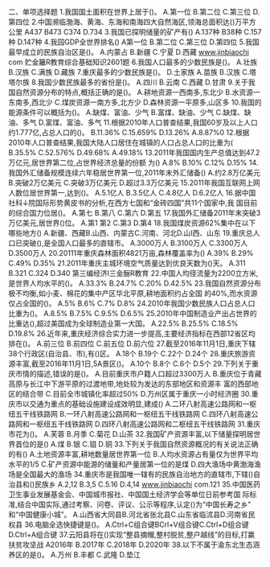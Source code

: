 二、单项选择题
1.我国国土面积在世界上居于()。
A.第一位
B.第二位
C.第三位
D.第四位
2.中国濒临渤海、黄海、东海和南海四大自然海区,领海总面积达()万平方公里
A437
B473
C374
D.734
3.我国已探明储量的矿产有()
A.137种
B38种
C.157种
D.147种
4.我园GDP全世界排名()
A第一位
B.第二位
C.第三位
D.第四位
5.我国最早成立的民族自治区是()。
A.内蒙占
B.新疆
C.宁夏
D.西藏
www.jinbiaochi com
贮金籬R教育综合基础知识2601题
6.我国人口最多的少数民族是()。
A.壮族
B.汉族
C.满族
D.藏族
7.重庆最多的少数民族是()。
D.土家族
A.苗族
B.汉族
C.塔塔尔族
8.我国少数民族最多的省份是()。
A.四川
B.云南
C.西藏
D.甘肃
9.关于我国自然资源分布的特点,概括正确的是()。
A.耕地资源一西南多,东北少
B.水资源一东南多,西北少
C.煤炭资源一南方多,北方少
D.森林资源一平原多,山区多
10.我国的能源条件可以概括为()。
A.缺煤、富油、少气
B.富煤、缺油、少气
C.缺煤、缺油、多气
D.富煤、富油、多气
11.根据2010年人口普查结果,我国60岁及以上人口约1.777亿,占总人口的()。
B.11.36%
C.15.659%
D.13.26%
A.8.87%0
12.根据2010年人口普查结果,我国大陆人口居住在城镇的人口占总人口的比重为(
B.35.5%
C.52.576%
D.49.68%
A.49.18%
13.2011年我国国内生产总值达到47.2万亿元,居世界第二位,占世界经济总量的份额
为()
A.8%
B.10%
C.12%
D.15%
14.我国外汇储备规模连续六年稳居世界第一位,2011年末外汇储备()
A.约2.8万亿美元
B.突破2万亿美元
C.突破3万亿美元
D.超过3.3万亿美元
15.2011年我国互联网上网人数位居世界第一,达到()。
A.5.1亿人
B.3.5亿人
C.4.8亿人
D.6.2亿人
16.据中国社科↓院国际形势黄皮书的分析,在西方七国和“金砖四国”共11个国家中,我
国目前的综合国力位居()。
A.第七
B.第八
C.第六
D.第五
17.我国外汇储备2011年末突破3万亿美元,居世界()位。
A.第1
第2
C.第3
D.第4
18.我国煤炭资源62%集中在以下哪些地方()
A.新疆、西藏B.山西、内蒙古C.河南、河北D.山I西、山东
19.重庆总人口已突破(),是全国人口最多的直辖市。
A.3000万人
B.3100万人
C.3300万人
D.3500万人
20.20111年重庆森林面积4821万亩,森林覆盖率为()
A.39%
B.29%
C.49%
D.35%
21.2011年重庆主城环境空气质量达到优良天数为()天。
A.311
B.321
C.324
D.340
第三编经济l三金酾R教育
22.中国人均径流量为2200立方米,是世界人均水平的()。
A.33.3%
B.24.7%
C.20%
D.42.5%
23.我国自然资源分布极不均衡,如小麦、棉花的集中产区华北平原,耕地面积约占全国
的40%,而水资源仅占全国的()。
A.5%
B.6%
C.7%
D.8%
24.2010年我国少数民族人口占总人口比重为()。
A.8.5%
B.7.5%
C.9.5%
D.6.5%
25.2010年中国制造业产出占世界的比重达(),超过美国成为全球制造业第一大国。
A.22.5%
B.25.5%
C.18.5%
D.19.8%
26.近年来,重庆经济综合实力进一步提高,主要经济指标在西部12省区均排在()。
A.前三位
B.前四位
C.前五位
D.前六位
27.截至2016年11月1日,重庆下辖38个行政区(自治县、市),有()区。
A.18个
B.19个
C.22个
D.24个
28.重庆旅游资源丰富,截至2016年11月1日,5A景区()。
A.10个
B.8个
C.6个
D.5个
29.下列关于重庆市情的描述,错误的是()。
A.目前重庆市户籍人口超过3300万人
B.重庆位于青藏高原与长江中下游平原的过渡地带,地处较为发达的东部地区和资源丰
富的西部地区的结合带
C.目前全市城镇化率超过50%
D.万州区属于重庆一小时经济圈
30.重庆市以交通为重点的基础设施建设成效明显,建成()
A.二环八射高速公路网和一枢纽五干线铁路网
B.一环八射高速公路网和一枢纽五干线铁路网
C.四环八射高速公路网和一枢纽五干线铁路网
D.四环八射高速公路网和二枢纽五干线铁路网
31.重庆市花为()。
A.芙蓉
B.月季
C.菊花
D.山茶
32.我国矿产资源丰富,以下储量探明居世界首位的是()
A.煤
B.银
C.钼
D.铜
33.下列关于我国自然资源概况的有关说法正确的有()
A.土地资源丰富,耕地数量居世界第一位
B.人均水资源占有量仅为世界平均水平的1/5
C.矿产资源中能源的储量和产量居第一位的是煤
D.四大渔场中黄渤海渔场是全国最大的渔场
34.重庆市是我国唯一辖有的民族自治地方的直辖市,下辖()自治县和()民族乡
A.2,12
B.3,5
C.5.16
D.4,14
www.jinbiaochi com.121
35.中国医药卫生事业发展基金会、中国城市报社、中国国土经济学会等单位日前参考国
际标准,结合中国实际,通过考察、问卷、评议、公示等程序,认定()为“中国长寿之乡”
和“中国健康小城”。
A.山西省大同县B.河北省张北县C.山东省临沭县D.河南省民权县
36.电脑全选快捷键是()。
A.Ctrl+C组合键BCrl+V组合键C.Ctrl+D组合键D.Ctrl+A组合键
37.云阳县将在()实现“整县摘帽,整村脱贫,整户越线”的目标,打赢扶贫攻坚战
A2016年
B.2017年
C.2018年
D.2020年
38.以下不属于渝东北生态涵养区的是()。
A.万州
B.丰都
C.武隆
D.垫江

















